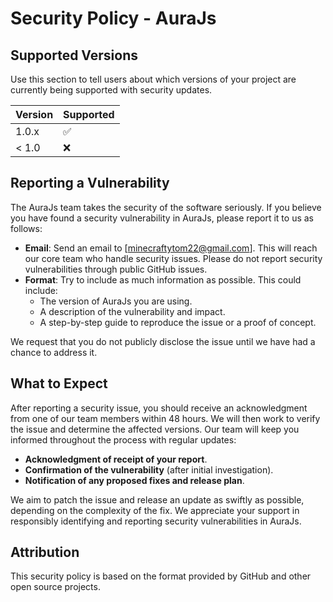 # Security Policy - AuraJs

## Supported Versions

Use this section to tell users about which versions of your project are currently being supported with security updates.

| Version | Supported          |
|---------|--------------------|
| 1.0.x   | :white_check_mark: |
| < 1.0   | :x:                |

## Reporting a Vulnerability

The AuraJs team takes the security of the software seriously. If you believe you have found a security vulnerability in
AuraJs, please report it to us as follows:

- **Email**: Send an email to [minecraftytom22@gmail.com]. This will reach our core team who handle security issues.
  Please do not report security vulnerabilities through public GitHub issues.
- **Format**: Try to include as much information as possible. This could include:
    - The version of AuraJs you are using.
    - A description of the vulnerability and impact.
    - A step-by-step guide to reproduce the issue or a proof of concept.

We request that you do not publicly disclose the issue until we have had a chance to address it.

## What to Expect

After reporting a security issue, you should receive an acknowledgment from one of our team members within 48 hours. We
will then work to verify the issue and determine the affected versions. Our team will keep you informed throughout the
process with regular updates:

- **Acknowledgment of receipt of your report**.
- **Confirmation of the vulnerability** (after initial investigation).
- **Notification of any proposed fixes and release plan**.

We aim to patch the issue and release an update as swiftly as possible, depending on the complexity of the fix. We
appreciate your support in responsibly identifying and reporting security vulnerabilities in AuraJs.

## Attribution

This security policy is based on the format provided by GitHub and other open source projects.